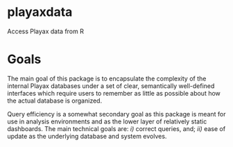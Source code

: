 playaxdata
==========

Access Playax data from R

Goals
=====

The main goal of this package is to encapsulate the complexity of the internal
Playax databases under a set of clear, semantically well-defined interfaces which 
require users to remember as little as possible about how the actual database
is organized. 

Query efficiency is a somewhat secondary goal as this package is meant for use in
analysis environments and as the lower layer of relatively static dashboards. 
The main technical goals are: _i)_ correct queries, and; _ii)_ ease of update 
as the underlying database and system evolves.
